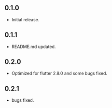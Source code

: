 ## 0.1.0

* Initial release.

## 0.1.1

* README.md updated.

## 0.2.0

* Optimized for flutter 2.8.0 and some bugs fixed.

## 0.2.1

* bugs fixed.

